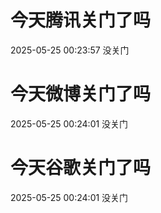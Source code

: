 # 今天腾讯关门了吗

2025-05-25 00:23:57 没关门

# 今天微博关门了吗

2025-05-25 00:24:01 没关门

# 今天谷歌关门了吗

2025-05-25 00:24:01 没关门

